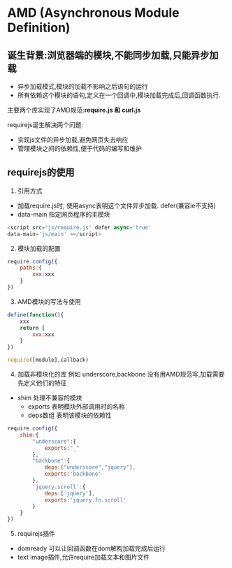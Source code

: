 
# AMD (Asynchronous Module Definition) 

## 诞生背景:浏览器端的模块,不能同步加载,只能异步加载

+ 异步加载模式,模块的加载不影响之后语句的运行
+ 所有依赖这个模块的语句,定义在一个回调中,模块加载完成后,回调函数执行.

主要两个库实现了AMD规范:**require.js 和 curl.js**

requirejs诞生解决两个问题:
+ 实现js文件的异步加载,避免网页失去响应
+ 管理模块之间的依赖性,便于代码的编写和维护

## requirejs的使用

1. 引用方式
+ 加载require.js时, 使用async表明这个文件异步加载. defer(兼容ie不支持)
+ data-main 指定网页程序的主模块
``` js
<script src='js/require.js' defer async='true'
data-main='js/main' ></script>
```


2. 模块加载的配置
``` js
require.config({
    paths:{
        xxx:xxx
    }
})

```

3. AMD模块的写法与使用
``` js
define(function(){
    xxx
    return {
        xxx:xxx
    }
})

require([module],callback)
```

4. 加载非模块化的库
例如 underscore,backbone 没有用AMD规范写,加载需要先定义他们的特征
+ shim 处理不兼容的模块
    + exports 表明模块外部调用时的名称
    + deps数组 表明该模块的依赖性
```js
require.config({
    shim:{
        "underscore":{
            exports:"_"
        },
        "backbone":{
            deps:["underscore","jquery"],
            exports:'backbone'
        },
        'jquery.scroll':{
            deps:['jquery'],
            exports:'jquery.fn.scroll'
        }
    }
})
```

5. requirejs插件 
+ domready 可以让回调函数在dom解构加载完成后运行
+ text image插件,允许require加载文本和图片文件

